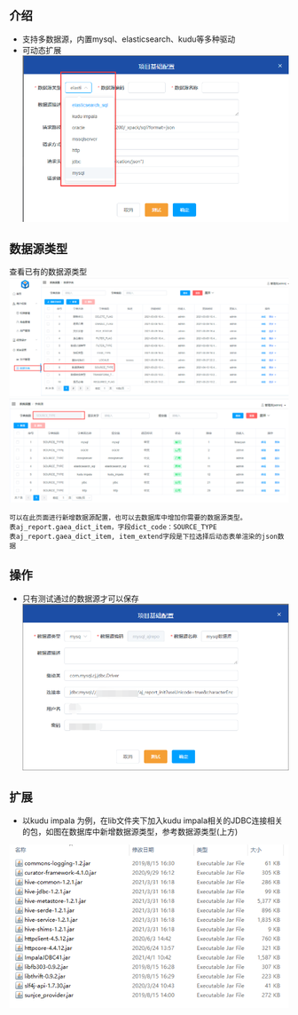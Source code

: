 ## 介绍
- 支持多数据源，内置mysql、elasticsearch、kudu等多种驱动 <br>
- 可动态扩展
![source.png](../picture/datasource/img_1.png)

## 数据源类型
查看已有的数据源类型 <br>
![img2](../picture/datasource/img_2.png)  <br>
![img3](../picture/datasource/img_3.png)  <br>
```text
可以在此页面进行新增数据源配置，也可以去数据库中增加你需要的数据源类型。
表aj_report.gaea_dict_item，字段dict_code：SOURCE_TYPE
表aj_report.gaea_dict_item, item_extend字段是下拉选择后动态表单渲染的json数据
```


## 操作
- 只有测试通过的数据源才可以保存
![An image](../picture/datasource/img.png)



## 扩展
- 以kudu impala 为例，在lib文件夹下加入kudu impala相关的JDBC连接相关的包，如图在数据库中新增数据源类型，参考数据源类型(上方)

![An image](../picture/datasource/kudu-impala-lib.png)


  
  
